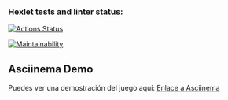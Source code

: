 ### Hexlet tests and linter status:
[![Actions Status](https://github.com/JavierQuinan/fullstack-javascript-project-98/actions/workflows/hexlet-check.yml/badge.svg)](https://github.com/JavierQuinan/fullstack-javascript-project-98/actions)

[![Maintainability](https://api.codeclimate.com/v1/badges/3130d2fe5048bbe322df/maintainability)](https://codeclimate.com/github/JavierQuinan/fullstack-javascript-project-98/maintainability)

## Asciinema Demo

Puedes ver una demostración del juego aquí: [Enlace a Asciinema](https://asciinema.org/a/gHWYrpbjogKeKBrTtHNQKQM4c)

